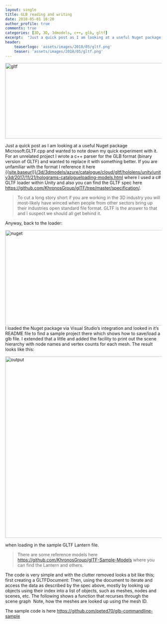 ```yaml
---
layout: single
title: GLB reading and writing
date: 2018-05-01 16:20
author_profile: true
comments: true
categories: [3D, 3D, 3dmodels, c++, glb, gltf]
excerpt:  "Just a quick post as I am looking at a useful Nuget package Microsoft.GLTF.cpp and wanted to note down my quick experiment with it. For an unrelated project I wrote a c++ parser for the GLB format (binary version of GLTF) and wanted to replace it with something better"
header:
    teaserlogo: 'assets/images/2018/05/gltf.png'
    teaser: 'assets/images/2018/05/gltf.png'
---
```

<a href="{{ site.baseurl }}/assets/images/2018/05/gltf.png"><img style="display: inline; background-image: none;" title="gltf" src="{{ site.baseurl }}/assets/images/2018/05/gltf_thumb.png" alt="gltf" width="664" height="243" border="0" /></a>

Just a quick post as I am looking at a useful Nuget package Microsoft.GLTF.cpp and wanted to note down my quick experiment with it. For an unrelated project I wrote a c++ parser for the GLB format (binary version of GLTF) and wanted to replace it with something better. If you are unfamiliar with the format I reference it here <a title="{{site.baseurl}}/3d/3dmodels/azure/catalogue/cloud/gltf/hololens/unity/unity3d/2017/11/21/holograms-catalogueloading-models.html" href="{{site.baseurl}}/3d/3dmodels/azure/catalogue/cloud/gltf/hololens/unity/unity3d/2017/11/21/holograms-catalogueloading-models.html">{{site.baseurl}}/3d/3dmodels/azure/catalogue/cloud/gltf/hololens/unity/unity3d/2017/11/21/holograms-catalogueloading-models.html</a> where I used a c# GLTF loader within Unity and also you can find the GLTF spec here <a title="https://github.com/KhronosGroup/glTF/tree/master/specification/" href="https://github.com/KhronosGroup/glTF/tree/master/specification/">https://github.com/KhronosGroup/glTF/tree/master/specification/</a>.
<blockquote>To cut a long story short if you are working in the 3D industry you will most-likely have winced when people from other sectors bring up their industries open standard file format. GLTF is the answer to that and I suspect we should all get behind it.</blockquote>
Anyway, back to the loader:

<a href="{{ site.baseurl }}/assets/images/2018/05/nuget.png"><img style="display: inline; background-image: none;" title="nuget" src="{{ site.baseurl }}/assets/images/2018/05/nuget_thumb.png" alt="nuget" width="670" height="307" border="0" /></a> I loaded the Nuget package via Visual Studio’s integration and looked in it’s README file to find a sample project there which shows how to save/load a glb file. I extended that a little and added the facility to print out the scene hierarchy with node names and vertex counts for each mesh. The result looks like this:

<a href="{{ site.baseurl }}/assets/images/2018/05/output.png"><img style="display: inline; background-image: none;" title="output" src="{{ site.baseurl }}/assets/images/2018/05/output_thumb.png" alt="output" width="667" height="584" border="0" /></a>

when loading in the sample GLTF Lantern file.
<blockquote>There are some reference models here <a title="https://github.com/KhronosGroup/glTF-Sample-Models" href="https://github.com/KhronosGroup/glTF-Sample-Models">https://github.com/KhronosGroup/glTF-Sample-Models</a> where you can find the Lantern and others.</blockquote>
The code is very simple and with the clutter removed looks a bit like this; first creating a GLTFDocument:

<script src="https://gist.github.com/peted70/3c6da290e0b21c9e2557b107804c201e.js"></script>Then, using the document to iterate and access the data as described by the spec above, mostly by looking up objects using their index into a list of objects, such as meshes, nodes and scenes, etc. The following shows a function that recurses through the scene graph  Note, how the meshes are looked up using the mesh ID.

The sample code is here <a title="https://github.com/peted70/glb-commandline-sample" href="https://github.com/peted70/glb-commandline-sample">https://github.com/peted70/glb-commandline-sample</a>

<script src="https://gist.github.com/peted70/c1f75eaef31e0542361af0685ae98c7f.js"></script>
